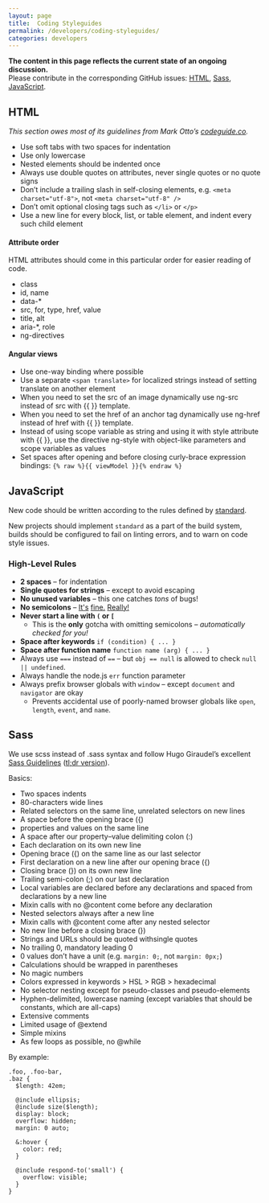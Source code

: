 ```yaml
---
layout: page
title:  Coding Styleguides
permalink: /developers/coding-styleguides/
categories: developers
---
```


<div class="alert alert-info">
  <strong>The content in this page reflects the current state of an ongoing discussion.</strong><br> Please contribute in the corresponding GitHub issues: <a href="https://github.com/eHealthAfrica/eHealthAfrica.github.io/issues/22">HTML</a>, <a href="https://github.com/eHealthAfrica/eHealthAfrica.github.io/issues/21">Sass</a>, <a href="https://github.com/eHealthAfrica/eHealthAfrica.github.io/issues/20">JavaScript</a>.
</div>

## HTML

_This section owes most of its guidelines from Mark Otto’s [codeguide.co](http://codeguide.co)._

- Use soft tabs with two spaces for indentation
- Use only lowercase
- Nested elements should be indented once
- Always use double quotes on attributes, never single quotes or no quote signs
- Don’t include a trailing slash in self-closing elements, e.g. ```<meta charset="utf-8">```, not ```<meta charset="utf-8" />```
- Don’t omit optional closing tags such as ```</li>``` or ```</p>```
- Use a new line for every block, list, or table element, and indent every such child element

#### Attribute order

HTML attributes should come in this particular order for easier reading of code.

- class
- id, name
- data-*
- src, for, type, href, value
- title, alt
- aria-*, role
- ng-directives

#### Angular views

- Use one-way binding where possible
- Use a separate ```<span translate>``` for localized strings instead of setting translate on another element
- When you need to set the src of an image dynamically use ng-src instead of src with {{ }} template.
- When you need to set the href of an anchor tag dynamically use ng-href instead of href with {{ }} template.
- Instead of using scope variable as string and using it with style attribute with {{ }}, use the directive ng-style with object-like parameters and scope variables as values
- Set spaces after opening and before closing curly-brace expression bindings: ```{% raw %}{{ viewModel }}{% endraw %} ```

## JavaScript

New code should be written according to the rules defined by [standard](https://github.com/feross/standard).

New projects should implement `standard` as a part of the build system, builds should be configured to fail on linting errors, and to warn on code style issues.

### High-Level Rules

- **2 spaces** – for indentation
- **Single quotes for strings** – except to avoid escaping
- **No unused variables** – this one catches *tons* of bugs!
- **No semicolons** – [It's][1] [fine.][2] [Really!][3]
- **Never start a line with `(` or `[`**
    - This is the **only** gotcha with omitting semicolons – *automatically checked for you!*
- **Space after keywords** `if (condition) { ... }`
- **Space after function name** `function name (arg) { ... }`
- Always use `===` instead of `==` – but `obj == null` is allowed to check `null || undefined`.
- Always handle the node.js `err` function parameter
- Always prefix browser globals with `window` – except `document` and `navigator` are okay
  - Prevents accidental use of poorly-named browser globals like `open`, `length`,
    `event`, and `name`.

[1]: http://blog.izs.me/post/2353458699/an-open-letter-to-javascript-leaders-regarding
[2]: http://inimino.org/~inimino/blog/javascript_semicolons
[3]: https://www.youtube.com/watch?v=gsfbh17Ax9I

## Sass

We use scss instead of .sass syntax and follow Hugo Giraudel’s excellent [Sass Guidelines](http://sass-guidelin.es/) ([tl;dr version](http://sass-guidelin.es/#too-long-didnt-read)).

Basics:

- Two spaces indents
- 80-characters wide lines
- Related selectors on the same line, unrelated selectors on new lines
- A space before the opening brace ({)
- properties and values on the same line
- A space after our property–value delimiting colon (:)
- Each declaration on its own new line
- Opening brace ({) on the same line as our last selector
- First declaration on a new line after our opening brace ({)
- Closing brace (}) on its own new line
- Trailing semi-colon (;) on our last declaration
- Local variables are declared before any declarations and spaced from declarations by a new line
- Mixin calls with no @content come before any declaration
- Nested selectors always after a new line
- Mixin calls with @content come after any nested selector
- No new line before a closing brace (})
- Strings and URLs should be quoted withsingle quotes
- No trailing 0, mandatory leading 0
- 0 values don’t have a unit (e.g. ```margin: 0;```, not ```margin: 0px;```)
- Calculations should be wrapped in parentheses
- No magic numbers
- Colors expressed in keywords > HSL > RGB > hexadecimal
- No selector nesting except for pseudo-classes and pseudo-elements
- Hyphen-delimited, lowercase naming (except variables that should be constants, which are all-caps)
- Extensive comments
- Limited usage of @extend
- Simple mixins
- As few loops as possible, no @while

By example:

    .foo, .foo-bar,
    .baz {
      $length: 42em;

      @include ellipsis;
      @include size($length);
      display: block;
      overflow: hidden;
      margin: 0 auto;

      &:hover {
        color: red;
      }

      @include respond-to('small') {
        overflow: visible;
      }
    }
